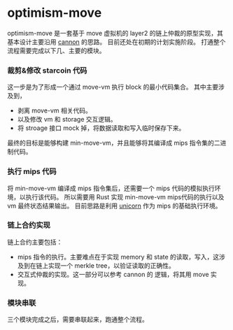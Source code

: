 # optimism-move

optimism-move 是一套基于 move 虚拟机的 layer2 的链上仲裁的原型实现，其基本设计主要沿用 [cannon](https://github.com/ethereum-optimism/cannon) 的思路。
目前还处在初期的计划实施阶段。
打通整个流程需要完成以下几、主要的模块。

### 裁剪&修改 starcoin 代码

这一步是为了形成一个通过 move-vm 执行 block 的最小代码集合。
其中主要涉及到，

- 剥离 move-vm 相关代码。
- 以及修改 vm 和 storage 交互逻辑。
- 将 stroage 接口 mock 掉，将数据读取和写入临时保存下来。

最终的目标是能够构建 min-move-vm，并且能够将其编译成 mips 指令集的二进制代码。
### 执行 mips 代码

将 min-move-vm 编译成 mips 指令集后，还需要一个 mips 代码的模拟执行环境，以执行该代码。
所以需要用 Rust 实现 min-move-vm mips代码的执行以及 vm 最终状态结果输出。
目前思路是利用 [unicorn](https://www.unicorn-engine.org/) 作为 mips 的基础执行环境。

### 链上合约实现

链上合约主要包括：

- mips 指令的执行。主要难点在于实现 memory 和 state 的读取，写入，这涉及到在链上实现一个 merkle tree，以验证读取的正确性。
- 交互式仲裁的实现。这一部分可以参考 cannon 的 逻辑，将其用 move 实现。

### 模块串联

三个模块完成之后，需要串联起来，跑通整个流程。